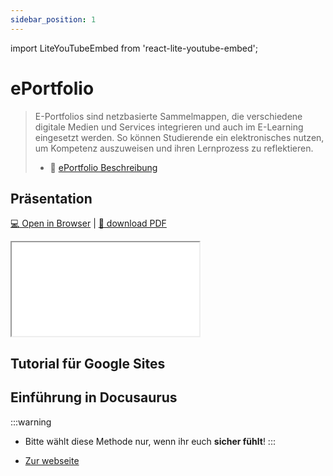```yaml
---
sidebar_position: 1
---
```

import LiteYouTubeEmbed from 'react-lite-youtube-embed';

# ePortfolio

> E-Portfolios sind netzbasierte Sammelmappen, die verschiedene digitale Medien und Services integrieren und auch im E-Learning eingesetzt werden. So können Studierende ein elektronisches nutzen, um Kompetenz auszuweisen und ihren Lernprozess zu reflektieren.
> - :paperclip: [ePortfolio Beschreibung](https://drive.google.com/file/d/1V7BKzrT3S1HYDpOZPco5qUzgeSuPgPBG/view)

## Präsentation

[:computer: Open in Browser](pathname:///slides/eportfolio) | [:floppy_disk: download PDF](pathname:///slides/eportfolio.pdf)

<iframe src="/bbzbl-modul-431/slides/eportfolio"></iframe>

## Tutorial für Google Sites

<LiteYouTubeEmbed
  id="SJJfr0730W8"
  params="autoplay=1&autohide=1&showinfo=0&rel=0"
  title="Website erstellen kostenlos mit Google Sites (Tutorial)"
  poster="maxresdefault"
  webp
/>

## Einführung in Docusaurus

:::warning
- Bitte wählt diese Methode nur, wenn ihr euch **sicher fühlt**!
:::

- [Zur webseite](https://docusaurus.io/)

<LiteYouTubeEmbed
  id="_An9EsKPhp0"
  params="autoplay=1&autohide=1&showinfo=0&rel=0"
  title="Explain Like I’m 5: Docusaurus"
  poster="maxresdefault"
  webp
/>

